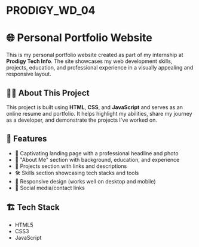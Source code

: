 # PRODIGY_WD_04

# 🌐 Personal Portfolio Website
This is my personal portfolio website created as part of my internship at **Prodigy Tech Info**. The site showcases my web development skills, projects, education, and professional experience in a visually appealing and responsive layout.

## 🧑‍💻 About This Project
This project is built using **HTML**, **CSS**, and **JavaScript** and serves as an online resume and portfolio. It helps highlight my abilities, share my journey as a developer, and demonstrate the projects I've worked on.

## 📸 Features
- 🎯 Captivating landing page with a professional headline and photo
- 📄 "About Me" section with background, education, and experience
- 💼 Projects section with links and descriptions
- 🛠 Skills section showcasing tech stacks and tools
- 📱 Responsive design (works well on desktop and mobile)
- 🔗 Social media/contact links


## 🏗 Tech Stack
- HTML5
- CSS3 
- JavaScript
